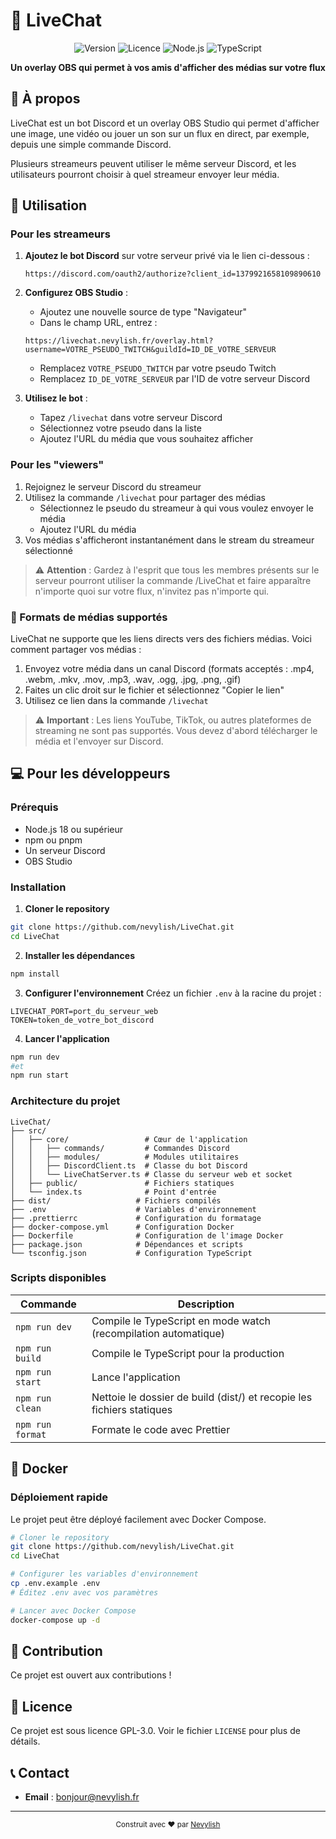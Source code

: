 # 🎥 LiveChat

<div align="center">

![Version](https://img.shields.io/badge/version-1.0.0-blue.svg)
![Licence](https://img.shields.io/badge/licence-GPL--3.0-green.svg)
![Node.js](https://img.shields.io/badge/Node.js-18+-339933.svg?logo=nodedotjs)
![TypeScript](https://img.shields.io/badge/TypeScript-5.8+-3178C6.svg?logo=typescript)

**Un overlay OBS qui permet à vos amis d'afficher des médias sur votre flux**

</div>

## 📝 À propos

LiveChat est un bot Discord et un overlay OBS Studio qui permet d'afficher une image, une vidéo ou jouer un son sur un flux en direct, par exemple, depuis une simple commande Discord.

Plusieurs streameurs peuvent utiliser le même serveur Discord, et les utilisateurs pourront choisir à quel streameur envoyer leur média.

## 🚀 Utilisation

### Pour les streameurs

1. **Ajoutez le bot Discord** sur votre serveur privé via le lien ci-dessous :

    ```
    https://discord.com/oauth2/authorize?client_id=1379921658109890610
    ```

2. **Configurez OBS Studio** :

    - Ajoutez une nouvelle source de type "Navigateur"
    - Dans le champ URL, entrez :

    ```
    https://livechat.nevylish.fr/overlay.html?username=VOTRE_PSEUDO_TWITCH&guildId=ID_DE_VOTRE_SERVEUR
    ```

    - Remplacez `VOTRE_PSEUDO_TWITCH` par votre pseudo Twitch
    - Remplacez `ID_DE_VOTRE_SERVEUR` par l'ID de votre serveur Discord

3. **Utilisez le bot** :
    - Tapez `/livechat` dans votre serveur Discord
    - Sélectionnez votre pseudo dans la liste
    - Ajoutez l'URL du média que vous souhaitez afficher

### Pour les "viewers"

1. Rejoignez le serveur Discord du streameur
2. Utilisez la commande `/livechat` pour partager des médias
    - Sélectionnez le pseudo du streameur à qui vous voulez envoyer le média
    - Ajoutez l'URL du média
3. Vos médias s'afficheront instantanément dans le stream du streameur sélectionné

> ⚠️ **Attention** : Gardez à l'esprit que tous les membres présents sur le serveur pourront utiliser la commande /LiveChat et faire apparaître n'importe quoi sur votre flux, n'invitez pas n'importe qui.

### 📁 Formats de médias supportés

LiveChat ne supporte que les liens directs vers des fichiers médias. Voici comment partager vos médias :

1. Envoyez votre média dans un canal Discord (formats acceptés : .mp4, .webm, .mkv, .mov, .mp3, .wav, .ogg, .jpg, .png, .gif)
2. Faites un clic droit sur le fichier et sélectionnez "Copier le lien"
3. Utilisez ce lien dans la commande `/livechat`

> ⚠️ **Important** : Les liens YouTube, TikTok, ou autres plateformes de streaming ne sont pas supportés. Vous devez d'abord télécharger le média et l'envoyer sur Discord.

## 💻 Pour les développeurs

### Prérequis

- Node.js 18 ou supérieur
- npm ou pnpm
- Un serveur Discord
- OBS Studio

### Installation

1. **Cloner le repository**

```bash
git clone https://github.com/nevylish/LiveChat.git
cd LiveChat
```

2. **Installer les dépendances**

```bash
npm install
```

3. **Configurer l'environnement**
   Créez un fichier `.env` à la racine du projet :

```env
LIVECHAT_PORT=port_du_serveur_web
TOKEN=token_de_votre_bot_discord
```

4. **Lancer l'application**

```bash
npm run dev
#et
npm run start
```

### Architecture du projet

```
LiveChat/
├── src/
│   ├── core/                 # Cœur de l'application
│   │   ├── commands/         # Commandes Discord
│   │   ├── modules/          # Modules utilitaires
│   │   ├── DiscordClient.ts  # Classe du bot Discord
│   │   └── LiveChatServer.ts # Classe du serveur web et socket
│   ├── public/               # Fichiers statiques
│   └── index.ts              # Point d'entrée
├── dist/                   # Fichiers compilés
├── .env                    # Variables d'environnement
├── .prettierrc             # Configuration du formatage
├── docker-compose.yml      # Configuration Docker
├── Dockerfile              # Configuration de l'image Docker
├── package.json            # Dépendances et scripts
└── tsconfig.json           # Configuration TypeScript
```

### Scripts disponibles

| Commande         | Description                                                           |
| ---------------- | --------------------------------------------------------------------- |
| `npm run dev`    | Compile le TypeScript en mode watch (recompilation automatique)       |
| `npm run build`  | Compile le TypeScript pour la production                              |
| `npm run start`  | Lance l'application                                                   |
| `npm run clean`  | Nettoie le dossier de build (dist/) et recopie les fichiers statiques |
| `npm run format` | Formate le code avec Prettier                                         |

## 🐳 Docker

### Déploiement rapide

Le projet peut être déployé facilement avec Docker Compose.

```bash
# Cloner le repository
git clone https://github.com/nevylish/LiveChat.git
cd LiveChat

# Configurer les variables d'environnement
cp .env.example .env
# Éditez .env avec vos paramètres

# Lancer avec Docker Compose
docker-compose up -d
```

## 🤝 Contribution

Ce projet est ouvert aux contributions !

## 📄 Licence

Ce projet est sous licence GPL-3.0. Voir le fichier `LICENSE` pour plus de détails.

## 📞 Contact

- **Email** : bonjour@nevylish.fr

---

<div align="center">
  <sub>Construit avec ❤️ par <a href="https://github.com/nevylish">Nevylish</a></sub>
</div>
